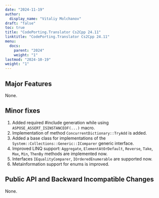 ```yaml
---
date: "2024-11-19"
author:
  display_name: "Vitaliy Molchanov"
draft: "false"
toc: true
title: "CodePorting.Translator Cs2Cpp 24.11"
linktitle: "CodePorting.Translator Cs2Cpp 24.11"
menu:
  docs:
    parent: "2024"
    weight: "1"
lastmod: "2024-10-19"
weight: "1"
---
```


## Major Features ##

None.

## Minor fixes ##

1. Added required #include generation while using `ASPOSE_ASSERT_ISINSTANCEOF(...)` macro.
1. Implementation of method `ConcurrentDictionary::TryAdd` is added.
1. Added a base class for implementations of the `System::Collections::Generic::IComparer` generic interface.
1. Improved LINQ support: `Aggregate`, `ElementAtOrDefault`, `Reverse`, `Take`, `Max`, `Min`, `ThenBy` methods are implemented now.
1. Interfaces `IEqualityComparer`, `IOrderedEnumerable` are supported now.
1. Metainformation support for enums is improved.

## Public API and Backward Incompatible Changes ##

None.
